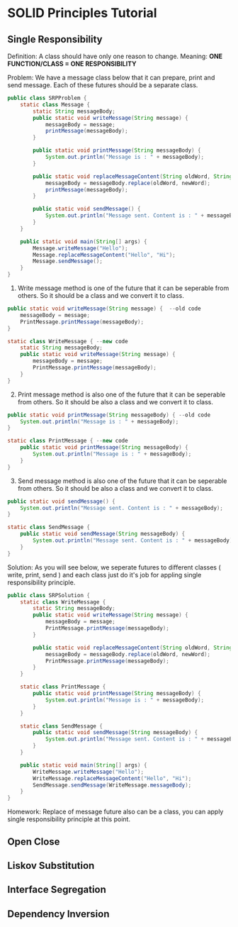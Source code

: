 # SOLID Principles Tutorial

## Single Responsibility
Definition: A class should have only one reason to change.
Meaning: **ONE FUNCTION/CLASS = ONE RESPONSIBILITY**

Problem: We have a message class below that it can prepare, print and send message. Each of these futures should be a separate class. 

```java
public class SRPProblem {
    static class Message {
        static String messageBody;
        public static void writeMessage(String message) {
            messageBody = message;
            printMessage(messageBody);
        }

        public static void printMessage(String messageBody) {
            System.out.println("Message is : " + messageBody);
        }

        public static void replaceMessageContent(String oldWord, String newWord) {
            messageBody = messageBody.replace(oldWord, newWord);
            printMessage(messageBody);
        }

        public static void sendMessage() {
            System.out.println("Message sent. Content is : " + messageBody);
        }
    }

    public static void main(String[] args) {
        Message.writeMessage("Hello");
        Message.replaceMessageContent("Hello", "Hi");
        Message.sendMessage();
    }
}
```
1. Write message method is one of the future that it can be seperable from others. So it should be a class and we convert it to class.

```java
public static void writeMessage(String message) {  --old code
	messageBody = message;
	PrintMessage.printMessage(messageBody);
}
```

```java
static class WriteMessage { --new code
	static String messageBody;
	public static void writeMessage(String message) {
		messageBody = message;
		PrintMessage.printMessage(messageBody);
	}
}
```
2. Print message method is also one of the future that it can be seperable from others. So it should be also a class and we convert it to class.

```java
public static void printMessage(String messageBody) { --old code
	System.out.println("Message is : " + messageBody);
}
```

```java
static class PrintMessage { --new code
	public static void printMessage(String messageBody) {
		System.out.println("Message is : " + messageBody);
	}
}
```
3. Send message method is also one of the future that it can be seperable from others. So it should be also a class and we convert it to class.

```java
public static void sendMessage() {
	System.out.println("Message sent. Content is : " + messageBody);
}
```

```java
static class SendMessage {
	public static void sendMessage(String messageBody) {
		System.out.println("Message sent. Content is : " + messageBody);
	}
}

```

Solution: As you will see below, we seperate futures to different classes ( write, print, send ) and each class just do it's job for appling single responsibility principle.
```java
public class SRPSolution {
    static class WriteMessage {
        static String messageBody;
        public static void writeMessage(String message) {
            messageBody = message;
            PrintMessage.printMessage(messageBody);
        }

        public static void replaceMessageContent(String oldWord, String newWord) {
            messageBody = messageBody.replace(oldWord, newWord);
            PrintMessage.printMessage(messageBody);
        }
    }

    static class PrintMessage {
        public static void printMessage(String messageBody) {
            System.out.println("Message is : " + messageBody);
        }
    }

    static class SendMessage {
        public static void sendMessage(String messageBody) {
            System.out.println("Message sent. Content is : " + messageBody);
        }
    }

    public static void main(String[] args) {
        WriteMessage.writeMessage("Hello");
        WriteMessage.replaceMessageContent("Hello", "Hi");
        SendMessage.sendMessage(WriteMessage.messageBody);
    }
}
```
Homework: Replace of message future also can be a class, you can apply single responsibility principle at this point.

## Open Close 
## Liskov Substitution
## Interface Segregation
## Dependency Inversion


